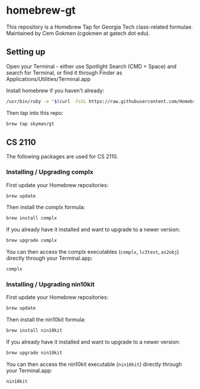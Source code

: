 # homebrew-gt
This repository is a Homebrew Tap for Georgia Tech class-related formulae. Maintained by Cem Gokmen (cgokmen at gatech dot edu).

## Setting up
Open your Terminal - either use Spotlight Search (CMD + Space) and search for Terminal, or find it through Finder as Applications/Utilities/Terminal.app

Install homebrew if you haven't already:
```bash
/usr/bin/ruby -e "$(curl -fsSL https://raw.githubusercontent.com/Homebrew/install/master/install)"
```

Then tap into this repo:
```bash
brew tap skyman/gt
```

## CS 2110
The following packages are used for CS 2110.

### Installing / Upgrading complx
First update your Homebrew repositories:
```bash
brew update
```

Then install the complx formula:
```bash
brew install complx
```

If you already have it installed and want to upgrade to a newer version:
```bash
brew upgrade complx
```

You can then access the complx executables (`complx`, `lc3test`, `as2obj`) directly through your Terminal.app:
```bash
complx
```

### Installing / Upgrading nin10kit
First update your Homebrew repositories:
```bash
brew update
```

Then install the nin10kit formula:
```bash
brew install nin10kit
```

If you already have it installed and want to upgrade to a newer version:
```bash
brew upgrade nin10kit
```

You can then access the nin10kit executable (`nin10kit`) directly through your Terminal.app:
```bash
nin10kit
```
